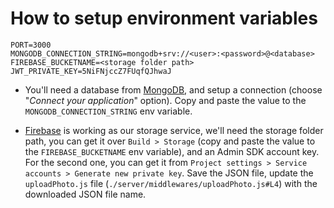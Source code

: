 # How to setup environment variables

```
PORT=3000
MONGODB_CONNECTION_STRING=mongodb+srv://<user>:<password>@<database>
FIREBASE_BUCKETNAME=<storage folder path>
JWT_PRIVATE_KEY=5NiFNjccZ7FUqfQJhwaJ
```

- You'll need a database from [MongoDB](https://account.mongodb.com/account/login), and setup a connection (choose "*Connect your application*" option). Copy and paste the value to the `MONGODB_CONNECTION_STRING` env variable.

- [Firebase](https://firebase.google.com/) is working as our storage service, we'll need the storage folder path, you can get it over `Build > Storage` (copy and paste the value to the `FIREBASE_BUCKETNAME` env variable), and an Admin SDK account key. For the second one, you can get it from `Project settings > Service accounts > Generate new private key`. Save the JSON file, update the `uploadPhoto.js` file (`./server/middlewares/uploadPhoto.js#L4`) with the downloaded JSON file name.
